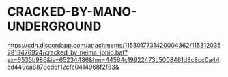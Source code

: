 # CRACKED-BY-MANO-UNDERGROUND

https://cdn.discordapp.com/attachments/1153017731420004362/1153120362813476924/cracked_by_neima_jonio.bat?ex=6535b986&is=65234486&hm=44564c19922473c5008481d8c8cc0a44cd449ea8878cd6f12cfc0414968f2f83&

